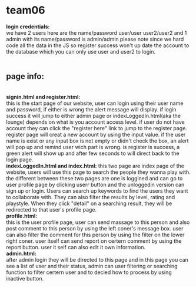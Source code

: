 # team06

<strong>login credentials:<br>
</strong> we have 2 users here are the name/password user/user user2/user2 and 1 admin with its name/password is admin/admin
please note since we hard code all the data in the JS so register success won't up date the account to the database 
which you can only use user and user2 to login.
<br>
<br>
<h2><strong>page info:</strong></h2>
      <br>                 
<strong> signin.html and register.html:</strong>
<br>
this is the start page of our website, user can login using their user name and password, if either is wrong the alert message will display. if login success it will jump to either admin page or indexLoggedIn.html(aka the lounge) depends on what is you account access level. if user do not have account they can click the "register here" link to jump to the register page.<br> register page will creat a new account by using the input value. if the user name is exist or any input box is not empty or didn't check the box, an alert will pop up and remind user wich part is wrong. is register is success, a green alert will show up and after few seconds to will direct back to the login page.

 <br>                 
<strong> indexLoggedIn.html and index.html:</strong>
this two page are index page of the website, users will use this page to search the people they wanna play with. the different between these two pages are one is loggined and can go to user profile page by clicking userr button and the unloggedin version can sign up or login. Users can search up keywords to find the users they want to collaborate with. They can also filter the results by level, rating and playstyle. When they click "detail" on a searching result, they will be redirected to that user's profile page.
<br>                 
<strong> profile.html:</strong>
<br>
this is the user profile page, user can send massage to this person and also post comment to this person by using the left coner's message box. user can also filter the comment for this person by using the filter on the lower right coner. user itself can send report on certern comment by using the report button. user it self can also edit it own information.

<br>                 
<strong> admin.html:</strong>
<br>
after admin login they will be directed to this page and in this page you can see a list of user and their status, admin can user filtering or searching function to filter certern user and to decied how to process by using inactive button. 
